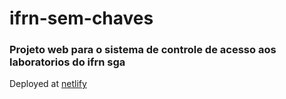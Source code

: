 # ifrn-sem-chaves
### Projeto web para o sistema de controle de acesso aos laboratorios do ifrn sga
Deployed at [netlify](https://ifrnsemchaves.netlify.com/)
